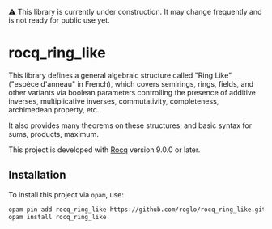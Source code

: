 ⚠️ This library is currently under construction. It may change
frequently and is not ready for public use yet.

# rocq_ring_like

This library defines a general algebraic structure called "Ring Like"
("espèce d'anneau" in French), which covers semirings, rings, fields,
and other variants via boolean parameters controlling the presence of
additive inverses, multiplicative inverses, commutativity,
completeness, archimedean property, etc.

It also provides many theorems on these structures, and basic syntax
for sums, products, maximum.

This project is developed with [Rocq](https://github.com/rocq-prover/rocq)
version 9.0.0 or later.

## Installation

To install this project via `opam`, use:

```bash
opam pin add rocq_ring_like https://github.com/roglo/rocq_ring_like.git
opam install rocq_ring_like
